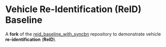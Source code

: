 # Vehicle Re-Identification (ReID) Baseline

A **fork** of the [reid_baseline_with_syncbn](https://github.com/DTennant/reid_baseline_with_syncbn) repository to demonstrate vehicle **re-identification** (**ReID**).
